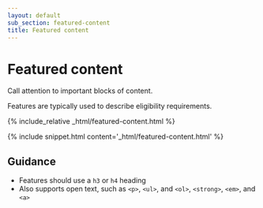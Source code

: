 ```yaml
---
layout: default
sub_section: featured-content
title: Featured content
---
```


# Featured content

<p class="va-introtext">Call attention to important blocks of content.</p>

Features are typically used to describe eligibility requirements.

<div class="site-c-showcase">
{% include_relative _html/featured-content.html %}
</div>

{% include snippet.html content='_html/featured-content.html' %}

## Guidance

* Features should use a `h3` or `h4` heading
* Also supports open text, such as `<p>`, `<ul>`, and `<ol>`, `<strong>`, `<em>`, and `<a>`